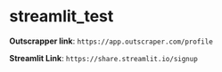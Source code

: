 # streamlit_test

**Outscrapper link**:
`https://app.outscraper.com/profile`

**Streamlit Link**:
`https://share.streamlit.io/signup`